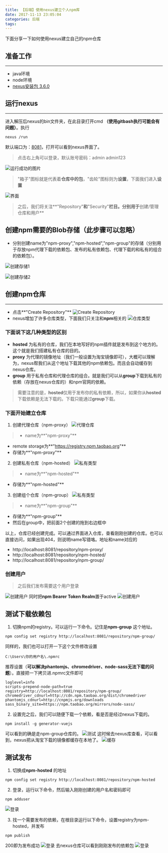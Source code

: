 ```yaml
---
title: 【后端】使用nexus建立个人npm库
date: 2017-11-13 23:05:04
categories: 后端
tags: 
---
```

下面分享一下如何使用nexus建立自己的npm仓库
## 准备工作
------
- java环境
- node环境
- [nexus安装包 3.6.0](https://sonatype-download.global.ssl.fastly.net/nexus/3/nexus-3.6.0-02-win64.zip)

## **运行nexus**
------
进入解压后nexus的bin文件夹，在此目录打开cmd **（使用gitbash执行可能会有问题）**。执行
```
nexus /run
```
默认端口为：[8081](http://localhost:8081/)，打开可以看到nexus界面了。
> 点击右上角可以登录，默认账号密码：admin  admin123

![运行成功的图片](http://owrfhrwdi.bkt.clouddn.com/W4UKA3OGE%5DNO%5D%60NBDQ5%60DVQ.png)
> "箱子"图标就是代表着**仓库中的包**，"齿轮"图标则为**设置**，下面我们进入**设置**

![界面](http://owrfhrwdi.bkt.clouddn.com/TIM%E5%9B%BE%E7%89%8720171114001115.png)
> 之后，我们将关注**"Repository"**和**"Security"**栏目。分别用于**创建/管理仓库和用户**

## 创建npm需要的Blob存储（此步骤可以忽略）
- 分别创建name为"npm-proxy","npm-hosted","npm-group"的存储（分别用于存放npm代理下载的依赖包、发布的私有依赖包、代理下载的和私有的组合的依赖包）。

![创建存储1](http://owrfhrwdi.bkt.clouddn.com/TIM%E5%9B%BE%E7%89%8720171123001119.png)

![创建存储2](http://owrfhrwdi.bkt.clouddn.com/TIM%E5%9B%BE%E7%89%8720171123001258.png)
## 创建npm仓库
------
- 点击**"Create Repository"**
![Create Repository](http://owrfhrwdi.bkt.clouddn.com/TIM%E5%9B%BE%E7%89%8720171114001556.png)
- nexus增加了许多仓库类型，下面我们只关注和**npm**相关的
![仓库类型](http://owrfhrwdi.bkt.clouddn.com/TIM%E5%9B%BE%E7%89%8720171114001609.png)

### 下面说下这几种类型的区别
- **hosted** 为私有的仓库，我们在本地写好的npm插件就是发布到这个地方的。这个就是我们搭建私有仓库的目的。
- **proxy** 为代理的镜像地址（我们一般设置为淘宝镜像即可），大概可以理解为，nexus帮我们从这个地址下载其他的npm依赖包。而且会自动缓存到nexus仓库。
- **group** 用于私有仓库和代理仓库的组合。就是我们可以从**group**下载到私有的依赖（存放在nexus仓库的）和npm官网的依赖。
> 需要注意的是，**hosted**仅用于发布你的私有依赖，所以，如果你从**hosted**下载依赖是无法下载的。下载只能通过**group**下载。

### 下面开始建立仓库
1. 创建代理仓库（npm-proxy）
![代理仓库](http://owrfhrwdi.bkt.clouddn.com/TIM%E5%9B%BE%E7%89%8720171123001544.png)
> - name为**"npm-proxy"**
  - remote storage为**"https://registry.npm.taobao.org"**
  - 存储为**"npm-proxy"**

2. 创建私有仓库（npm-hosted）
![私有类型](http://owrfhrwdi.bkt.clouddn.com/TIM%E5%9B%BE%E7%89%8720171123001613.png)
> - name为**"npm-hosted"**
  - 存储为**"npm-hosted"**

3. 创建组个仓库（npm-group）
![私有类型](http://owrfhrwdi.bkt.clouddn.com/TIM%E5%9B%BE%E7%89%8720171123001749.png)
> - name为**"npm-group"**
  - 存储为**"npm-group"**
  - 然后在group中，把前面2个创建的拖到右边框中

以上，仓库已经创建完成。可以通过界面进入仓库，查看刚刚创建的仓库。也可以直接访问，如果出现404，则说明name写错咯。地址和name对应的
- http://localhost:8081/repository/npm-proxy/
- http://localhost:8081/repository/npm-hosted/
- http://localhost:8081/repository/npm-group/

### 创建用户
> 之后我们发布需要这个用户登录

![创建用户](http://owrfhrwdi.bkt.clouddn.com/U4WTM%25W%7BSWM68C3IFF%7DF%60QP.png)
同时把**npm Bearer Token Realm**置于active
![创建用户](http://owrfhrwdi.bkt.clouddn.com/M_6BNS%60OHOFCU_HSUURX%28W0.png)

## 测试下载依赖包
1. 切换npm的registry。可以运行一下命令。记住是**npm-group** 这个地址。
```
npm config set registry http://localhost:8081/repository/npm-group/
```

  同样的，我们也可以打开一下这个文件修改设置
```
C:\Users\你的用户名\.npmrc
```
  推荐设置（**可以解决phantomjs、chromedriver、node-sass无法下载的问题**）。直接把一下拷贝进.npmrc文件即可
  ```
  loglevel=info
  scripts-prepend-node-path=true
  registry=http://localhost:8081/repository/npm-group/
  chromedriver_cdnurl=http://cdn.npm.taobao.org/dist/chromedriver
  phantomjs_cdnurl=http://cnpmjs.org/downloads
  sass_binary_site=https://npm.taobao.org/mirrors/node-sass/
  ```
2. 设置完之后，我们可以随便下载一个依赖，看是否是经过nexus下载的。
  ```
  npm install -g generator-vuejs
  ```
  可以看到的确是走npm-group仓库的。
  ![测试](http://owrfhrwdi.bkt.clouddn.com/VZWA5%25L9U2%250X%29I$1%7BV%5DHSL.png)
  这时候去nexus库查看，可以看到，nexus把从淘宝下载的镜像都缓存在本地了。
  ![缓存](http://owrfhrwdi.bkt.clouddn.com/4RVO~K5PROHTXU%7B$125@_YE.png)

## 测试发布
1. 切换成**npm-hosted** 的地址
  ```
  npm config set registry http://localhost:8081/repository/npm-hosted
  ```
2. 登录，运行以下命令，然后输入刚刚创建的用户名和密码即可
  ```
  npm adduser 
  ```

  ![登录](http://owrfhrwdi.bkt.clouddn.com/TSK0$V7J3H_F_L6LBO32YLL.png)

3. 找一个需要发布的依赖，在根目录运行以下命令，设置registry为npm-hosted，并发布
  ```
  npm publish
  ```
  200即为发布成功
  ![登录](http://owrfhrwdi.bkt.clouddn.com/MUYXX3X%5B9JMD4F$~EM4P%28$1.png)
  去nexus仓库可以看到刚刚发布的依赖包
  ![登录](http://owrfhrwdi.bkt.clouddn.com/N%5DT%29Q4$%7B%5DZ0%28WF%28%25OE%7BR%257U.png)
